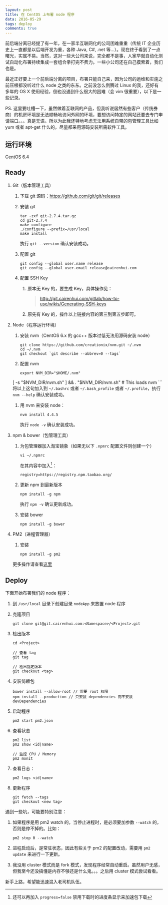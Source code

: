 ```yaml
---
layout: post
title: 在 CentOS 上布署 node 程序
data: 2016-05-29
tags: deploy
comments: true
---
```


前后端分离已经提了有一年，在一家半互联网化的公司困难重重（传统 IT 企业历史上一直都是以后端开发为重，各种 Java, C#, .net 等...）。现在终于看到了一点曙光，实属不易。当然，这对一些大公司来说，完全都不是事，人家早就自动化测试自动化布署持续集成一套组合拳打完不费力。一些小公司还在自己摸索着，我们也是。

最近正好要上一个前后端分离的项目，布署只能自己来，因为公司的运维和实施之前压根都没听过什么 node 之类的东东。之前没怎么倒腾过 Linux 的我，还好有多年的 OS X 使用经验，倒也没遇到什么很大的困难（会 vim 很重要），以下是一些记录。

PS. 这里要吐槽一下，虽然做着互联网的产品，但我听说居然有些客户（传统券商）的机房环境是无法顺畅地访问外网的环境，要想访问特定的网站还要去专门申请端口。。。真是无语。所以为此我还特地考虑无法用系统自带的包管理工具比如 yum 或者 apt-get 什么的，尽量都采用源码安装所需软件工具。

运行环境
---
CentOS 6.4

Ready
---

1. Git（版本管理工具）

    1. 下载 git 源码：https://github.com/git/git/releases

    1. 安装 git

        ```
        tar -zxf git-2.7.4.tar.gz
        cd git-2.7.4
        make configure
        ./configure --prefix=/usr/local
        make install
        ```
        执行 `git --version` 确认安装成功。

    1. 配置 git

        ```
        git config --global user.name release
        git config --global user.email release@cairenhui.com
        ```

    1. 配置 SSH Key
        1. 原本无 Key 的，要生成 Key，具体操作见：
        
            >   http://git.cairenhui.com/gitlab/how-to-use/wikis/Generating-SSH-keys
        
        1. 原先有 Key 的，操作以上链接内容的第三到第五步即可。

1. Node（程序运行环境）

    1. 安装 nvm（CentOS 6.x 的 gcc++ 版本过低无法用源码安装 node）

        ```
        git clone https://github.com/creationix/nvm.git ~/.nvm
        cd ~/.nvm
        git checkout `git describe --abbrev=0 --tags`
        ```
    
    1. 配置 nvm

        ```
        export NVM_DIR="$HOME/.nvm"
    [ -s "$NVM_DIR/nvm.sh" ] && . "$NVM_DIR/nvm.sh" # This loads nvm
        ```
        将以上这句加入到 `~/.bashrc` 或者 `~/.bash_profile` 或者 `~/.profile`，执行 `nvm --help` 确认安装成功。

    1. 用 nvm 来安装 node：
    
        ```
        nvm install 4.4.5
        ```
        
        执行 `node -v` 确认安装成功。
        
1. npm & bower（包管理工具）

    1. 为包管理器加入淘宝镜象（如果无以下 `.npmrc` 配置文件则创建一个）

        ```
        vi ~/.npmrc
        ```
        
        在其内容中加入[^1]：

        ```
        registry=https://registry.npm.taobao.org/
        ```

    1. 更新 npm 到最新版本

        ```
        npm install -g npm
        ```

        执行 `npm -v` 确认更新成功。
        
    1. 安装 bower

        ```
        npm install -g bower
        ```

1. PM2（进程管理器）

    1. 安装
        
        ```
        npm install -g pm2
        ```

    更多操作请查看[这里](https://github.com/Unitech/pm2/blob/master/README.md)
    
Deploy
---

下面开始布署我们的 node 程序：

1. 到 `/usr/local` 目录下创建目录 `nodeApp` 来放置 node 程序

1. 克隆项目

    ```
    git clone git@git.cairenhui.com:<Namespace>/<Project>.git
    ```
    
1. 检出版本

    ```
    cd <Project>
    
    // 查看 tag
    git tag
    
    // 检出指定版本
    git checkout <tag>
    ```
    
1. 安装倚赖包

    ```
    bower install --allow-root // 需要 root 权限
    npm install --production // 只安装 dependencies 而不安装 devDependencies
    ```
     
1. 启动程序

    ```
    pm2 start pm2.json
    ```
    
1. 查看状态

    ```
    pm2 list
    pm2 show <id|name>
    
    // 监控 CPU / Memory
    pm2 monit
    ```

1. 查看日志：
    
    ```
    pm2 logs <id|name>
    ```
    
1. 更新程序

    ```
    git fetch --tags
    git checkout <new tag>
    ``` 

遇到一些坑，可能要特别注意：

1. 如果程序是用 pm2 watch 的，当停止进程时，是必须要加参数 `--watch` 的，否则是停不掉的。比如：

    ```
    pm2 stop 0 --watch
    ```
    
1. 进程启动后，是常驻状态，因此有些关于 pm2 的配置改动，需要用 `pm2 update` 来进行一下更新。

1. 我没用 cluster 模式而是 fork 模式，发现程序经常自动重启。虽然用户无感，但我至今还没搞懂是内存不够还是什么鬼。。。之后用 cluster 模式尝试看看。 

新手上路，希望能迅速混入老司机队伍。

[^1]: 还可以再加入 `progress=false` 禁用下载时的进度条显示来加速包下载
